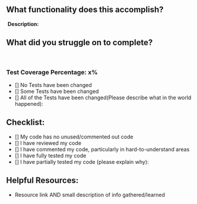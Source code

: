 ## What functionality does this accomplish?

​
**Description:**
​
​
## What did you struggle on to complete?
​

### Test Coverage Percentage: x%
- [] No Tests have been changed
- [] Some Tests have been changed
- [] All of the Tests have been changed(Please describe what in the world happened):
​
## Checklist:
- [] My code has no unused/commented out code
- [] I have reviewed my code
- [] I have commented my code, particularly in hard-to-understand areas
- [] I have fully tested my code
- [] I have partially tested my code (please explain why):
​
## Helpful Resources:
* Resource link AND small description of info gathered/learned